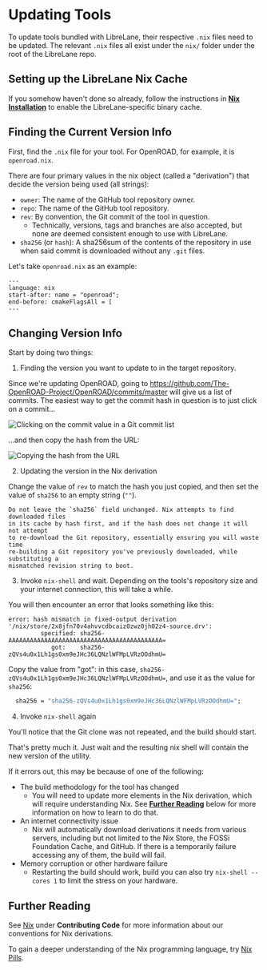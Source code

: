 # Updating Tools

To update tools bundled with LibreLane, their respective `.nix` files need to be
updated. The relevant `.nix` files all exist under the `nix/` folder under the
root of the LibreLane repo.

## Setting up the LibreLane Nix Cache

If you somehow haven't done so already, follow the instructions in
[**Nix Installation**](../getting_started/common/nix_installation/installation_linux.md)
to enable the LibreLane-specific binary cache.

## Finding the Current Version Info

First, find the `.nix` file for your tool. For OpenROAD, for example, it is
`openroad.nix`.

There are four primary values in the nix object (called a "derivation")
that decide the version being used (all strings):

* `owner`: The name of the GitHub tool repository owner.
* `repo`: The name of the GitHub tool repository.
* `rev`: By convention, the Git commit of the tool in question.
  * Technically, versions, tags and branches are also accepted, but none are
    deemed consistent enough to use with LibreLane.
* `sha256` (or `hash`): A sha256sum of the contents of the repository in use
  when said commit is downloaded without any `.git` files.

Let's take `openroad.nix` as an example:

```{literalinclude} ../../../nix/openroad.nix
---
language: nix
start-after: name = "openroad";
end-before: cmakeFlagsAll = [
---
```

## Changing Version Info

Start by doing two things:

1. Finding the version you want to update to in the target repository.

Since we're updating OpenROAD, going to https://github.com/The-OpenROAD-Project/OpenROAD/commits/master
will give us a list of commits. The easiest way to get the commit hash in
question is to just click on a commit…

![Clicking on the commit value in a Git commit list](./commit_list.webp)

…and then copy the hash from the URL:

![Copying the hash from the URL](./commit.webp)

2. Updating the version in the Nix derivation

Change the value of `rev` to match the hash you just copied, and then set the
value of `sha256` to an empty string (`""`).

```{warning}
Do not leave the `sha256` field unchanged. Nix attempts to find downloaded files
in its cache by hash first, and if the hash does not change it will not attempt
to re-download the Git repository, essentially ensuring you will waste time
re-building a Git repository you've previously downloaded, while substituting a
mismatched revision string to boot.
```

3. Invoke `nix-shell` and wait. Depending on the tools's repository size and your internet connection, this will take a while.

You will then encounter an error that looks something like this:

```
error: hash mismatch in fixed-output derivation '/nix/store/2x8jfn70v4ahvvcdbcaiz0zwz0jh02z4-source.drv':
         specified: sha256-AAAAAAAAAAAAAAAAAAAAAAAAAAAAAAAAAAAAAAAAAAA=
            got:    sha256-zQVs4u0x1Lh1gs0xm9eJHc36LQNzlWFMpLVRzOOdhmU=
```

Copy the value from "got": in this case, `sha256-zQVs4u0x1Lh1gs0xm9eJHc36LQNzlWFMpLVRzOOdhmU=`,
and use it as the value for `sha256`:

```nix
  sha256 = "sha256-zQVs4u0x1Lh1gs0xm9eJHc36LQNzlWFMpLVRzOOdhmU=";
```

4. Invoke `nix-shell` again

You'll notice that the Git clone was not repeated, and the build should start.

That's pretty much it. Just wait and the resulting nix shell will contain the
new version of the utility.

If it errors out, this may be because of one of the following:

* The build methodology for the tool has changed
  * You will need to update more elements in the Nix derivation, which will
    require understanding Nix. See [**Further Reading**](#further-reading) below
    for more information on how to learn to do that.
* An internet connectivity issue
  * Nix will automatically download derivations it needs from various servers,
    including but not limited to the Nix Store, the FOSSi Foundation Cache, and
    GitHub. If there is a temporarily failure accessing any of them, the build
    will fail.
* Memory corruption or other hardware failure
  * Restarting the build should work, build you can also try `nix-shell --cores 1`
    to limit the stress on your hardware.

## Further Reading

See [Nix](./code.md#nix) under **Contributing Code** for more information about
our conventions for Nix derivations.

To gain a deeper understanding of the Nix programming language, try
[Nix Pills](https://nixos.org/guides/nix-pills/index.html).
